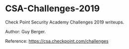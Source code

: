 # CSA-Challenges-2019
Check Point Security Academy Challenges 2019 writeups.

Author: Guy Berger.

Reference: https://csa.checkpoint.com/challenges
